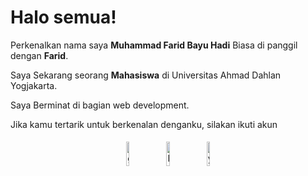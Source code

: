 
<h1>Halo semua!</h1>

<p>Perkenalkan nama saya <b>Muhammad Farid Bayu Hadi</b> Biasa di panggil dengan <b>Farid</b>.</p>
<p>Saya Sekarang seorang <b>Mahasiswa</b> di Universitas Ahmad Dahlan Yogjakarta.</p>
<p>Saya Berminat di bagian web development.</p>

<p>Jika kamu tertarik untuk berkenalan denganku, silakan ikuti akun</p>
<p align="center">
	<a href="https://github.com/FaridBayu"><img alt="github" width="10%" style="padding:5px" src="https://img.icons8.com/clouds/100/000000/github.png"/></a>
	<a href="https://www.linkedin.com/in/muhammad-farid-bayu-hadi-28620837b"><img alt="linkedin" width="10%" style="padding:5px" src="https://img.icons8.com/clouds/100/000000/linkedin.png"/></a>
	<a href="https://youtube.com/@miwtubech?si=A65mYMRuABuG6cAg"><img alt="youtube" width="10%" style="padding:5px" src="https://img.icons8.com/clouds/100/000000/youtube.png"/></a>
</p>


